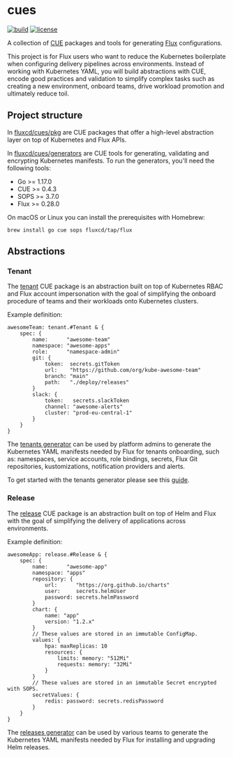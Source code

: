# cues

[![build](https://github.com/fluxcd/cues/workflows/build/badge.svg)](https://github.com/fluxcd/cues/actions)
[![license](https://img.shields.io/github/license/fluxcd/cues.svg)](https://github.com/fluxcd/cues/blob/main/LICENSE)

A collection of [CUE](https://cuelang.org) packages and tools for generating [Flux](https://fluxcd.io) configurations.

This project is for Flux users who want to reduce the Kubernetes boilerplate when configuring delivery pipelines across
environments. Instead of working with Kubernetes YAML, you will build abstractions with CUE, encode good
practices and validation to simplify complex tasks such as creating a new environment, onboard teams, drive workload
promotion and ultimately reduce toil.

## Project structure

In [fluxcd/cues/pkg](pkg) are CUE packages that offer a high-level abstraction layer on top of Kubernetes and Flux APIs.

In [fluxcd/cues/generators](generators) are CUE tools for generating, validating and encrypting Kubernetes manifests.
To run the generators, you'll need the following tools:

- Go >= 1.17.0
- CUE >= 0.4.3
- SOPS >= 3.7.0
- Flux >= 0.28.0

On macOS or Linux you can install the prerequisites with Homebrew:

```shell
brew install go cue sops fluxcd/tap/flux
```

## Abstractions

### Tenant

The [tenant](pkg/tenant) CUE package is an abstraction built on top of Kubernetes RBAC and Flux account impersonation
with the goal of simplifying the onboard procedure of teams and their workloads onto Kubernetes clusters.

Example definition:

```cue
awesomeTeam: tenant.#Tenant & {
	spec: {
		name:      "awesome-team"
		namespace: "awesome-apps"
		role:      "namespace-admin"
		git: {
			token:  secrets.gitToken
			url:    "https://github.com/org/kube-awesome-team"
			branch: "main"
			path:   "./deploy/releases"
		}
		slack: {
			token:   secrets.slackToken
			channel: "awesome-alerts"
			cluster: "prod-eu-central-1"
		}
	}
}
```

The [tenants generator](generators/tenants) can be used by platform admins to generate the Kubernetes YAML
manifests needed by Flux for tenants onboarding, such as: namespaces, service accounts, role bindings, secrets,
Flux Git repositories, kustomizations, notification providers and alerts.

To get started with the tenants generator please see this [guide](generators/tenants/README.md).

### Release

The [release](pkg/tenant) CUE package is an abstraction built on top of Helm and Flux
with the goal of simplifying the delivery of applications across environments.

Example definition:

```cue
awesomeApp: release.#Release & {
	spec: {
		name:      "awesome-app"
		namespace: "apps"
		repository: {
			url:      "https://org.github.io/charts"
			user:     secrets.helmUser
			password: secrets.helmPassword
		}
		chart: {
			name: "app"
			version: "1.2.x"
		}
		// These values are stored in an immutable ConfigMap.
		values: {
			hpa: maxReplicas: 10
			resources: {
				limits: memory: "512Mi"
				requests: memory: "32Mi"
			}
		}
		// These values are stored in an immutable Secret encrypted with SOPS.
		secretValues: {
			redis: password: secrets.redisPassword
		}
	}
}
```

The [releases generator](generators/releases) can be used by various teams to generate the Kubernetes YAML
manifests needed by Flux for installing and upgrading Helm releases.
